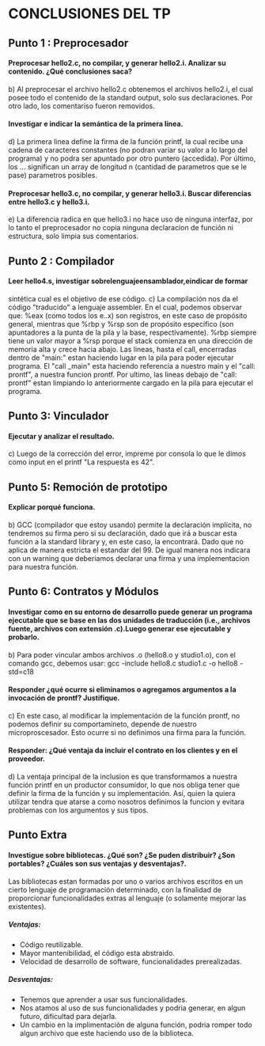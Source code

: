 <!-- @format -->

# CONCLUSIONES DEL TP

## Punto 1 : Preprocesador

#### Preprocesar hello2.c, no compilar, y generar hello2.i. Analizar su contenido. ¿Qué conclusiones saca?
b) Al preprocesar el archivo hello2.c obtenemos el archivos hello2.i, el cual posee todo el contenido de la standard output, solo sus declaraciones. Por otro lado, los comentariso fueron removidos.

#### Investigar e indicar la semántica de la primera línea.
d) La primera linea define la firma de la función printf, la cual recibe una cadena de caracteres constantes (no podran variar su valor a lo largo del programa) y no podra ser apuntado por otro puntero (accedida). Por último, los ... significan un array de longitud n (cantidad de parametros que se le pase) parametros posibles.

#### Preprocesar hello3.c, no compilar, y generar hello3.i. Buscar diferencias entre hello3.c y hello3.i.
e) La diferencia radica en que hello3.i no hace uso de ninguna interfaz, por lo tanto el preprocesador no copia ninguna declaracion de función ni estructura, solo limpia sus comentarios.

## Punto 2 : Compilador

#### Leer hello4.s, investigar sobrelenguajeensamblador,eindicar de formar
sintética cual es el objetivo de ese código.
c) La compilación nos da el código "traducido" a lenguaje assembler. En el cual, podemos observar que: %eax (como todos los e..x) son registros, en este caso de propósito general, mientras que %rbp y %rsp son de propósito específico (son apuntadores a la punta de la pila y la base, respectivamente). %rbp siempre tiene un valor mayor a %rsp porque el stack comienza en una dirección de memoria alta y crece hacia abajo. Las lineas, hasta el call, encerradas dentro de "main:" estan haciendo lugar en la pila para poder ejecutar programa. El "call \_main" esta haciendo referencia a nuestro main y el "call: prontf", a nuestra funcion prontf. Por ultimo, las lineas debajo de "call: prontf" estan limpiando lo anteriormente cargado en la pila para ejecutar el programa.

## Punto 3: Vinculador

#### Ejecutar y analizar el resultado.
c) Luego de la corrección del error, impreme por consola lo que le dimos como input en el printf "La respuesta es 42".

## Punto 5: Remoción de prototipo

#### Explicar porqué funciona.
b) GCC (compilador que estoy usando) permite la declaración implícita, no tendremos su firma pero si su declaración, dado que irá a buscar esta función a la standard library y, en este caso, la encontrará. Dado que no aplica de manera estricta el estandar del 99. De igual manera nos indicara con un warning que deberiamos declarar una firma y una implementacion para nuestra función.

## Punto 6: Contratos y Módulos

#### Investigar como en su entorno de desarrollo puede generar un programa ejecutable que se base en las dos unidades de traducción (i.e., archivos fuente, archivos con extensión .c).Luego generar ese ejecutable y probarlo.
b) Para poder vincular ambos archivos .o (hello8.o y studio1.o), con el comando gcc, debemos usar:
gcc -include hello8.c studio1.c -o hello8 -std=c18

#### Responder ¿qué ocurre si eliminamos o agregamos argumentos a la invocación de prontf? Justifique.
c) En este caso, al modificar la implementación de la función prontf, no podemos definir su comportamineto, depende de nuestro microproscesador. Esto ocurre si no definimos una firma para la función.

#### Responder: ¿Qué ventaja da incluir el contrato en los clientes y en el proveedor.
d) La ventaja principal de la inclusion es que transformamos a nuestra función printf en un productor consumidor, lo que nos obliga tener que definir la firma de la función y su implementación. Así, quien la quiera utilizar tendra que atarse a como nosotros definimos la funcion y evitara problemas con los argumentos y sus tipos.

## Punto Extra

#### Investigue sobre bibliotecas. ¿Qué son? ¿Se puden distribuir? ¿Son portables? ¿Cuáles son sus ventajas y desventajas?.
Las bibliotecas estan formadas por uno o varios archivos escritos en un cierto lenguaje de programación determinado, con la finalidad de proporcionar funcionalidades extras al lenguaje (o solamente mejorar las existentes).

##### Ventajas:
- Código reutilizable.
- Mayor mantenibilidad, el código esta abstraido.
- Velocidad de desarrollo de software, funcionalidades prerealizadas.

##### Desventajas:
- Tenemos que aprender a usar sus funcionalidades.
- Nos atamos al uso de sus funcionalidades y podria generar, en algun futuro, dificultad para dejarla.
- Un cambio en la implimentación de alguna función, podria romper todo algun archivo que este haciendo uso de la biblioteca.